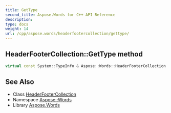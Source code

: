 ```yaml
---
title: GetType
second_title: Aspose.Words for C++ API Reference
description: 
type: docs
weight: 14
url: /cpp/aspose.words/headerfootercollection/gettype/
---
```

## HeaderFooterCollection::GetType method




```cpp
virtual const System::TypeInfo & Aspose::Words::HeaderFooterCollection::GetType() const override
```

## See Also

* Class [HeaderFooterCollection](../)
* Namespace [Aspose::Words](../../)
* Library [Aspose.Words](../../../)
